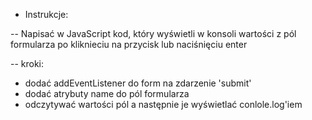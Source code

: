 


- Instrukcje: 

 -- Napisać w JavaScript kod, który wyświetli w konsoli 
wartości z pól formularza po kliknieciu na przycisk 
lub naciśnięciu enter 

-- kroki: 
 - dodać addEventListener do form na zdarzenie 'submit'
 - dodać atrybuty name do pól formularza
 - odczytywać wartości pól a następnie je wyświetlać conlole.log'iem 
